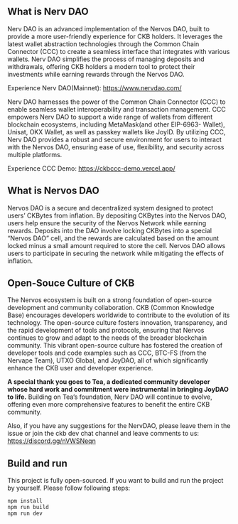 ## **What is Nerv DAO**

Nerv DAO is an advanced implementation of the Nervos DAO, built to provide a more user-friendly experience for CKB holders. It leverages the latest wallet abstraction technologies through the Common Chain Connector (CCC) to create a seamless interface that integrates with various wallets. Nerv DAO simplifies the process of managing deposits and withdrawals, offering CKB holders a modern tool to protect their investments while earning rewards through the Nervos DAO.

Experience Nerv DAO(Mainnet): https://www.nervdao.com/



Nerv DAO harnesses the power of the Common Chain Connector (CCC) to enable seamless wallet interoperability and transaction management. CCC empowers Nerv DAO to support a wide range of wallets from different blockchain ecosystems, including MetaMask(and other EIP-6963- Wallet), Unisat,  OKX Wallet, as well as passkey wallets like JoyID. By utilizing CCC, Nerv DAO provides a robust and secure environment for users to interact with the Nervos DAO, ensuring ease of use, flexibility, and security across multiple platforms.

Experience CCC Demo: https://ckbccc-demo.vercel.app/



## What is Nervos DAO

Nervos DAO is a secure and decentralized system designed to protect users’ CKBytes from inflation. By depositing CKBytes into the Nervos DAO, users help ensure the security of the Nervos Network while earning rewards. Deposits into the DAO involve locking CKBytes into a special “Nervos DAO” cell, and the rewards are calculated based on the amount locked minus a small amount required to store the cell. Nervos DAO allows users to participate in securing the network while mitigating the effects of inflation.



## Open-Souce Culture of CKB

The Nervos ecosystem is built on a strong foundation of open-source development and community collaboration. CKB (Common Knowledge Base) encourages developers worldwide to contribute to the evolution of its technology. The open-source culture fosters innovation, transparency, and the rapid development of tools and protocols, ensuring that Nervos continues to grow and adapt to the needs of the broader blockchain community. This vibrant open-source culture has fostered the creation of developer tools and code examples such as CCC, BTC-FS (from the Nervape Team), UTXO Global, and JoyDAO, all of which significantly enhance the CKB user and developer experience.

**A special thank you goes to Tea, a dedicated community developer whose hard work and commitment were instrumental in bringing JoyDAO to life.** Building on Tea’s foundation, Nerv DAO will continue to evolve, offering even more comprehensive features to benefit the entire CKB community. 

Also, if you have any suggestions for the NervDAO, please leave them in the issue or join the ckb dev chat channel and leave comments to us: https://discord.gg/nVWSNeqn



## Build and run

This project is fully open-sourced. If you want to build and run the project by yourself. Please follow following steps: 

```shell
npm install
npm run build
npm run dev
```
